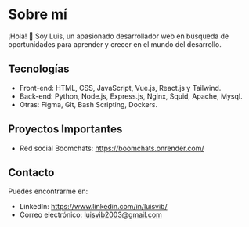# Sobre mí

¡Hola! 👋 Soy Luis, un apasionado desarrollador web en búsqueda de oportunidades para aprender y crecer en el mundo del desarrollo. 

## Tecnologías

- Front-end: HTML, CSS, JavaScript, Vue.js, React.js y Tailwind.
- Back-end: Python, Node.js, Express.js, Nginx, Squid, Apache, Mysql.
- Otras: Figma, Git, Bash Scripting, Dockers.

## Proyectos Importantes
- Red social Boomchats: https://boomchats.onrender.com/

## Contacto

Puedes encontrarme en:

- LinkedIn: https://www.linkedin.com/in/luisvib/
- Correo electrónico: luisvib2003@gmail.com
